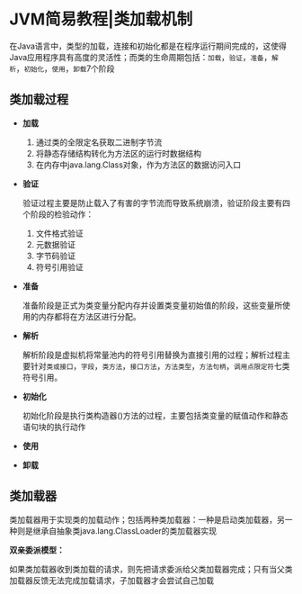 # JVM简易教程|类加载机制

在Java语言中，类型的加载，连接和初始化都是在程序运行期间完成的，这使得Java应用程序具有高度的灵活性；而类的生命周期包括：`加载`，`验证`，`准备`，`解析`，`初始化`，`使用`，`卸载`7个阶段

## 类加载过程

* **加载**

    1. 通过类的全限定名获取二进制字节流
    2. 将静态存储结构转化为方法区的运行时数据结构
    3. 在内存中java.lang.Class对象，作为方法区的数据访问入口

* **验证**

    验证过程主要是防止载入了有害的字节流而导致系统崩溃，验证阶段主要有四个阶段的检验动作：
    1. 文件格式验证
    2. 元数据验证
    3. 字节码验证
    4. 符号引用验证

* **准备**

    准备阶段是正式为类变量分配内存并设置类变量初始值的阶段，这些变量所使用的内存都将在方法区进行分配。

* **解析**

    解析阶段是虚拟机将常量池内的符号引用替换为直接引用的过程；解析过程主要针对`类或接口`，`字段`，`类方法`，`接口方法`，`方法类型`，`方法句柄`，`调用点限定符`七类符号引用。

* **初始化**

    初始化阶段是执行类构造器<clinit>()方法的过程，主要包括类变量的赋值动作和静态语句块的执行动作

* **使用**
* **卸载**

## 类加载器

类加载器用于实现类的加载动作；包括两种类加载器：一种是启动类加载器，另一种则是继承自抽象类java.lang.ClassLoader的类加载器实现


**双亲委派模型：**

如果类加载器收到类加载的请求，则先把请求委派给父类加载器完成；只有当父类加载器反馈无法完成加载请求，子加载器才会尝试自己加载



























